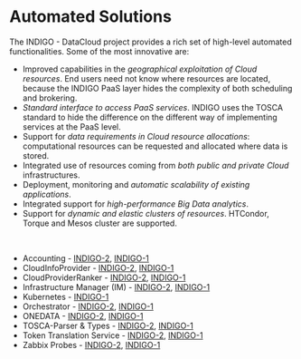 # Automated Solutions

The INDIGO - DataCloud project provides a rich set of high-level automated functionalities. Some of the most innovative are: 
* Improved capabilities in the *geographical exploitation of Cloud resources*. End users need not know where resources are located, because the INDIGO PaaS layer hides the complexity of both scheduling and brokering.
* *Standard interface to access PaaS services*. INDIGO uses the TOSCA standard to hide the difference on the different way of implementing services at the PaaS level.
* Support for *data requirements in Cloud resource allocations*: computational resources can be requested and allocated where data is stored.
* Integrated use of resources coming from *both public and private Cloud* infrastructures.
* Deployment, monitoring and *automatic scalability of existing applications*.
* Integrated support for *high-performance Big Data analytics*.
* Support for *dynamic and elastic clusters of resources*. HTCondor, Torque and Mesos cluster are supported. 

<br>

* Accounting - [INDIGO-2](indigo2/accounting2.md), [INDIGO-1](indigo1/accounting1.md)
* CloudInfoProvider - [INDIGO-2](indigo2/cip1.md), [INDIGO-1](indigo1/cip1.md)
* CloudProviderRanker - [INDIGO-2](indigo2/cpr1.md), [INDIGO-1](indigo1/cpr1.md)
* Infrastructure Manager (IM) - [INDIGO-2](indigo2/im1.md), [INDIGO-1](indigo1/im1.md)
* Kubernetes - [INDIGO-1](indigo1/kubernetes1.md)
* Orchestrator - [INDIGO-2](indigo2/orchestrator1.md), [INDIGO-1](indigo1/orchestrator1.md)
* ONEDATA - [INDIGO-2](indigo2/onedata1.md), [INDIGO-1](onedata1.md)
* TOSCA-Parser & Types - [INDIGO-2](indigo2/tosca-pt1.md), [INDIGO-1](indigo1/tosca-pt1.md)
* Token Translation Service - [INDIGO-2](indigo2/tts1.md), [INDIGO-1](indigo1/tts1.md)
* Zabbix Probes - [INDIGO-2](indigo2/zabbix-probes1.md), [INDIGO-1](indigo1/zabbix-probes1.md)


